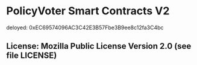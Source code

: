 # PolicyVoter Smart Contracts V2

deloyed: 0xEC69574096AC3C42E3B57Fbe3B9ee8c12fa3C4bc

## License: Mozilla Public License Version 2.0 (see file LICENSE)
